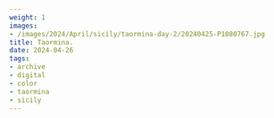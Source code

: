 ```yaml
---
weight: 1
images:
- /images/2024/April/sicily/taormina-day-2/20240425-P1080767.jpg
title: Taormina.
date: 2024-04-26
tags:
- archive
- digital
- color
- taormina
- sicily
---
```


